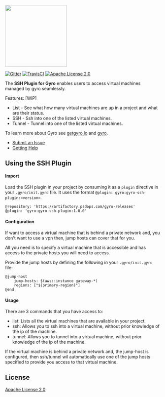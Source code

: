 <img src="https://github.com/perfectsense/gyro/blob/master/etc/gyro.png" height="200"/>

[![Gitter](https://img.shields.io/gitter/room/perfectsense/gyro)](https://gitter.im/perfectsense/gyro)
[![TravisCI](https://api.travis-ci.com/perfectsense/gyro-ssh-plugin.svg?branch=master)](https://travis-ci.org/perfectsense/gyro-ssh-plugin)
[![Apache License 2.0](https://img.shields.io/github/license/perfectsense/gyro-ssh-plugin)](https://github.com/perfectsense/gyro-ssh-plugin/blob/master/LICENSE)


The **SSH Plugin for Gyro** enables users to access virtual machines managed by gyro seamlessly.

Features: [WIP]
* List - See what how many virtual machines are up in a project and what are their status.
* SSH - Ssh into one of the listed virtual machines.
* Tunnel - Tunnel into one of the listed virtual machines.

To learn more about Gyro see [getgyro.io](https://getgyro.io) and [gyro](https://github.com/perfectsense/gyro). 

* [Submit an Issue](https://github.com/perfectsense/gyro-aws-provider/issues)
* [Getting Help](#getting-help)

## Using the SSH Plugin

#### Import ####

Load the SSH plugin in your project by consuming it as a `plugin` directive in your `.gyro/init.gyro` file. It uses the format `@plugin: gyro:gyro-ssh-plugin:<version>`.

```shell
@repository: 'https://artifactory.psdops.com/gyro-releases'
@plugin: 'gyro:gyro-ssh-plugin:1.0.0'
```

#### Configuration ####

If want to access a virtual machine that is behind a private network and, you don't want to use a vpn then, jump hosts can cover that for you.

All you need is to specify a virtual machine that is accessible and has access to the private hosts you will need to access.

Provide the jump hosts by defining the following in your `.gyro/init.gyro` file:

```
@jump-host
    jump-hosts: $(aws::instance gateway-*)
    regions: ["$(primary-region)"]
@end
```

#### Usage ####

There are 3 commands that you have access to:

 - list: Lists all the virtual machines that are available in your project.
 - ssh: Allows you to ssh into a virtual machine, without prior knowledge of the ip of the machine. 
 - tunnel: Allows you to tunnel into a virtual machine, without prior knowledge of the ip of the machine. 

If the virtual machine is behind a private network and, the jump-host is configured, then ssh/tunnel wil automatically use one of the jump hosts specified to provide you access to that virtual machine. 

## License

[Apache License 2.0](https://github.com/perfectsense/gyro-ssh-plugin/blob/master/LICENSE) 
